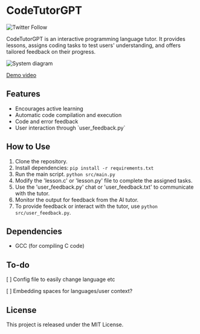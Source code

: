 # CodeTutorGPT

![Twitter Follow](https://img.shields.io/twitter/follow/dom_peely?style=social)

CodeTutorGPT is an interactive programming language tutor. It provides lessons, assigns coding tasks to test users' understanding, and offers tailored feedback on their progress.

![System diagram](https://pbs.twimg.com/media/FtXrE8FWAAsL6PH?format=png&name=large)

[Demo video](https://www.youtube.com/watch?v=oABUJiTbm-k)

## Features

- Encourages active learning
- Automatic code compilation and execution
- Code and error feedback
- User interaction through \`user_feedback.py\`

## How to Use

1. Clone the repository.
2. Install dependencies: `pip install -r requirements.txt`
3. Run the main script. `python src/main.py`
4. Modify the 'lesson.c' or 'lesson.py' file to complete the assigned tasks.
5. Use the 'user_feedback.py' chat or 'user_feedback.txt' to communicate with the tutor.
6. Monitor the output for feedback from the AI tutor.
7. To provide feedback or interact with the tutor, use `python src/user_feedback.py`.

## Dependencies

- GCC (for compiling C code)

## To-do

[ ] Config file to easily change language etc

[ ] Embedding spaces for languages/user context?

## License

This project is released under the MIT License.
